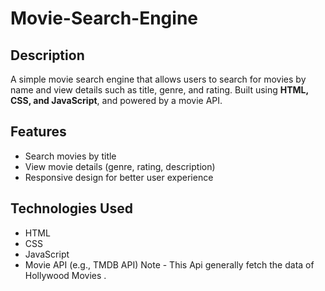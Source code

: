 # Movie-Search-Engine

## Description
A simple movie search engine that allows users to search for movies by name and view details such as title, genre, and rating. Built using **HTML, CSS, and JavaScript**, and powered by a movie API.

## Features
- Search movies by title
- View movie details (genre, rating, description)
- Responsive design for better user experience

## Technologies Used
- HTML
- CSS
- JavaScript
- Movie API (e.g., TMDB API)
Note -  This Api generally fetch the data of Hollywood Movies .
